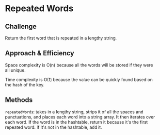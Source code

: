 # Repeated Words

## Challenge
Return the first word that is repeated in a lengthy string.

## Approach & Efficiency
Space complexity is O(n) because all the words will be stored if they were all unique.

Time complexity is O(1) because the value can be quickly found based on the hash of the key.

## Methods
```repeatedWords```: takes in a lengthy string, strips it of all the spaces and punctuations, and places each word into a string array.  It then iterates over each word.  If the word is in the hashtable, return it because it's the first repeated word.  If it's not in the hashtable, add it.